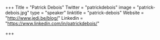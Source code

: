 +++
Title = "Patrick Debois"
Twitter = "patrickdebois"
image = "patrick-debois.jpg"
type = "speaker"
linktitle = "patrick-debois"
Website = "http://www.jedi.be/blog/"
Linkedin = "https://www.linkedin.com/in/patrickdebois/"

+++


